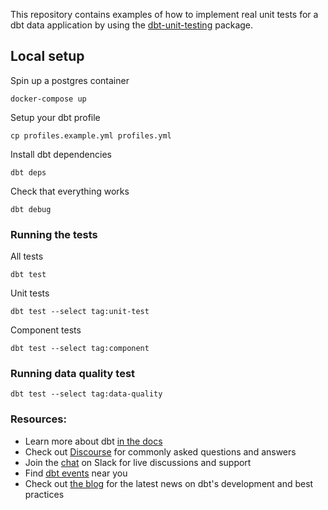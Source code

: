 This repository contains examples of how to implement real unit tests for a dbt data application by using the [dbt-unit-testing](https://github.com/EqualExperts/dbt-unit-testing) package.

## Local setup

Spin up a postgres container

```
docker-compose up
```

Setup your dbt profile

```
cp profiles.example.yml profiles.yml
```

Install dbt dependencies

```
dbt deps
```

Check that everything works

```
dbt debug
```

### Running the tests

All tests

```
dbt test
```

Unit tests

```
dbt test --select tag:unit-test
```

Component tests

```
dbt test --select tag:component
```

### Running data quality test

```
dbt test --select tag:data-quality
```

### Resources:

- Learn more about dbt [in the docs](https://docs.getdbt.com/docs/introduction)
- Check out [Discourse](https://discourse.getdbt.com/) for commonly asked questions and answers
- Join the [chat](https://community.getdbt.com/) on Slack for live discussions and support
- Find [dbt events](https://events.getdbt.com) near you
- Check out [the blog](https://blog.getdbt.com/) for the latest news on dbt's development and best practices
